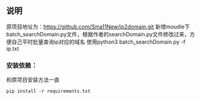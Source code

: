 ## 说明
原项目地址为：https://github.com/Sma11New/ip2domain.git
新增moudle下batch_searchDomain.py文件，根据作者的searchDomain.py文件修改过来，方便自己平时批量查询ip对应的域名
使用python3 batch_searchDomain.py -f ip.txt

### 安装依赖：
和原项目安装方法一直
```
pip install -r requirements.txt
```
